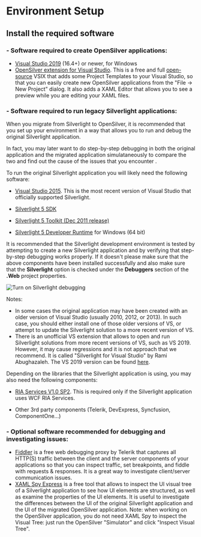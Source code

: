 ﻿# Environment Setup

## Install the required software

### - Software required to create OpenSilver applications:

* [Visual Studio 2019](https://visualstudio.microsoft.com/downloads/) (16.4+) or newer, for Windows
* [OpenSilver extension for Visual Studio](https://opensilver.net/download.aspx). This is a free and full [open-source](https://github.com/OpenSilver/OpenSilver) VSIX that adds some Project Templates to your Visual Studio, so that you can easily create new OpenSilver applications from the "File -> New Project" dialog. It also adds a XAML Editor that allows you to see a preview while you are editing your XAML files.

### - Software required to run legacy Silverlight applications:

When you migrate from Silverlight to OpenSilver, it is recommended that you set up your environment in a way that allows you to run and debug the original Silverlight application.

In fact, you may later want to do step-by-step debugging in both the original application and the migrated application simulataneously to compare the two and find out the cause of the issues that you encounter .

To run the original Silverlight application you will likely need the following software:

- [Visual Studio 2015](https://visualstudio.microsoft.com/vs/older-downloads/). This is the most recent version of Visual Studio that officially supported Silverlight.

- [Silverlight 5 SDK](https://web.archive.org/web/20190126163602if_/http://download.microsoft.com/download/3/A/3/3A35179D-5C87-4D0A-91EB-BF5FEDC601A4/sdk/silverlight_sdk.exe)

- [Silverlight 5 Toolkit (Dec 2011 release)](https://github.com/microsoftarchive/SilverlightToolkit/releases)

- [Silverlight 5 Developer Runtime](https://go.microsoft.com/fwlink/?LinkId=229324) for Windows (64 bit)

It is recommended that the Silverlight development environment is tested by attempting to create a new Silverlight application and by verifying that step-by-step debugging works properly. If it doesn't please make sure that the above components have been installed successfully and also make sure that the **Silverlight** option is checked under the **Debuggers** section of the **.Web** project properties.

![Turn on Silverlight debugging](/images/silverlight_debuggers.png "Turn on Silverlight debugging")

  Notes:
  - In some cases the original application may have been created with an older version of Visual Studio (usually 2010, 2012, or 2013). In such case, you should either install one of those older versions of VS, or attempt to update the Silverlight solution to a more recent version of VS.
  - There is an unofficial VS extension that allows to open and run Silverlight solutions from more recent versions of VS, such as VS 2019. However, it may cause regressions and it is not approach that we recommend. It is called "Silverlight for Visual Studio" by Rami Abughazaleh. The VS 2019 version can be found [here](https://marketplace.visualstudio.com/items?itemName=RamiAbughazaleh.SilverlightProjectSystem).

Depending on the libraries that the Silverlight application is using, you may also need the following components:

- [RIA Services V1.0 SP2](https://www.microsoft.com/en-in/download/details.aspx?id=28357). This is required only if the Silverlight application uses WCF RIA Services.

- Other 3rd party components (Telerik, DevExpress, Syncfusion, ComponentOne...) 


### - Optional software recommended for debugging and investigating issues:

- [Fiddler](https://www.telerik.com/download/fiddler) is a free web debugging proxy by Telerik that captures all HTTP(S) traffic between the client and the server components of your applications so that you can inspect traffic, set breakpoints, and fiddle with requests & responses. It is a great way to investigate client/server communication issues.
- [XAML Spy Express](http://xamlspy.com/learn/xaml-spy-express) is a free tool that allows to inspect the UI visual tree of a Silverlight application to see how UI elements are structured, as well as examine the properties of the UI elements. It is useful to investigate the differences between the UI of the original Silverlight application and the UI of the migrated OpenSilver application. Note: when working on the OpenSilver application, you do not need XAML Spy to inspect the Visual Tree: just run the OpenSilver "Simulator" and click "Inspect Visual Tree".

